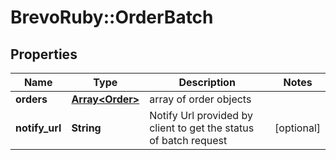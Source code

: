 # BrevoRuby::OrderBatch

## Properties
Name | Type | Description | Notes
------------ | ------------- | ------------- | -------------
**orders** | [**Array&lt;Order&gt;**](Order.md) | array of order objects | 
**notify_url** | **String** | Notify Url provided by client to get the status of batch request | [optional] 


